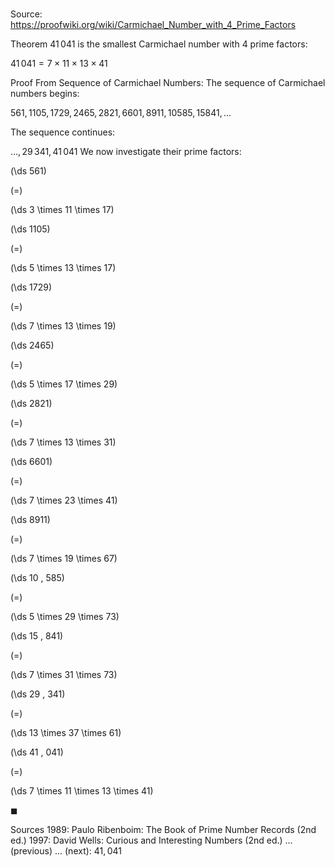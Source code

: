 # 

Source: https://proofwiki.org/wiki/Carmichael_Number_with_4_Prime_Factors

Theorem
$41 \, 041$ is the smallest Carmichael number with $4$ prime factors:

$41 \, 041 = 7 \times 11 \times 13 \times 41$


Proof
From Sequence of Carmichael Numbers:
The sequence of Carmichael numbers begins:

$561, 1105, 1729, 2465, 2821, 6601, 8911, 10585, 15841, \ldots$

The sequence continues:

$\ldots, 29 \, 341, 41 \, 041$
We now investigate their prime factors:














\(\ds 561\)

\(=\)







\(\ds 3 \times 11 \times 17\)




















\(\ds 1105\)

\(=\)







\(\ds 5 \times 13 \times 17\)




















\(\ds 1729\)

\(=\)







\(\ds 7 \times 13 \times 19\)




















\(\ds 2465\)

\(=\)







\(\ds 5 \times 17 \times 29\)




















\(\ds 2821\)

\(=\)







\(\ds 7 \times 13 \times 31\)




















\(\ds 6601\)

\(=\)







\(\ds 7 \times 23 \times 41\)




















\(\ds 8911\)

\(=\)







\(\ds 7 \times 19 \times 67\)




















\(\ds 10 \, 585\)

\(=\)







\(\ds 5 \times 29 \times 73\)




















\(\ds 15 \, 841\)

\(=\)







\(\ds 7 \times 31 \times 73\)




















\(\ds 29 \, 341\)

\(=\)







\(\ds 13 \times 37 \times 61\)




















\(\ds 41 \, 041\)

\(=\)







\(\ds 7 \times 11 \times 13 \times 41\)









$\blacksquare$


Sources
1989: Paulo Ribenboim: The Book of Prime Number Records (2nd ed.)
1997: David Wells: Curious and Interesting Numbers (2nd ed.) ... (previous) ... (next): $41,041$





